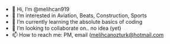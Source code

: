 - 👋 Hi, I’m @melihcan919
- 👀 I’m interested in Aviation, Beats, Construction, Sports
- 🌱 I’m currently learning the absolute basics of coding
- 💞️ I’m looking to collaborate on.. no idea (yet)
- 📫 How to reach me: PM, email (melihcanozturk@hotmail.com   

<!---
melihcan919/melihcan919 is a ✨ special ✨ repository because its `README.md` (this file) appears on your GitHub profile.
You can click the Preview link to take a look at your changes.
--->
